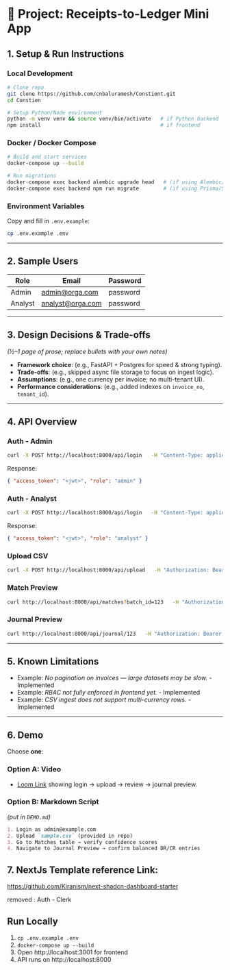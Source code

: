 # 📘 Project: Receipts-to-Ledger Mini App

## 1. Setup & Run Instructions

### Local Development
```bash
# Clone repo
git clone https://github.com/cnbaluramesh/Constient.git
cd Constien

# Setup Python/Node environment
python -m venv venv && source venv/bin/activate   # if Python backend
npm install                                       # if frontend
```

### Docker / Docker Compose
```bash
# Build and start services
docker-compose up --build

# Run migrations
docker-compose exec backend alembic upgrade head   # (if using Alembic/SQLAlchemy)
docker-compose exec backend npm run migrate        # (if using Prisma/Sequelize)
```

### Environment Variables
Copy and fill in `.env.example`:
```bash
cp .env.example .env
```

---

## 2. Sample Users

| Role   | Email                | Password      |
|--------|----------------------|---------------|
| Admin  | admin@orga.com    | password      |
| Analyst| analyst@orga.com  | password      |

---

## 3. Design Decisions & Trade-offs

*(½–1 page of prose; replace bullets with your own notes)*

- **Framework choice**: (e.g., FastAPI + Postgres for speed & strong typing).  
- **Trade-offs**: (e.g., skipped async file storage to focus on ingest logic).  
- **Assumptions**: (e.g., one currency per invoice; no multi-tenant UI).  
- **Performance considerations**: (e.g., added indexes on `invoice_no`, `tenant_id`).  

---

## 4. API Overview

### Auth - Admin
```bash
curl -X POST http://localhost:8000/api/login   -H "Content-Type: application/json"   -d '{"email":"admin@orga.com","password":"password"}'
```

Response:
```json
{ "access_token": "<jwt>", "role": "admin" }
```


### Auth - Analyst
```bash
curl -X POST http://localhost:8000/api/login   -H "Content-Type: application/json"   -d '{"email":"analyst@orga.com","password":"password"}'
```

Response:
```json
{ "access_token": "<jwt>", "role": "analyst" }
```

### Upload CSV
```bash
curl -X POST http://localhost:8000/api/upload   -H "Authorization: Bearer <jwt>"   -F "file=@sample.csv"
```

### Match Preview
```bash
curl http://localhost:8000/api/matches?batch_id=123   -H "Authorization: Bearer <jwt>"
```

### Journal Preview
```bash
curl http://localhost:8000/api/journal/123   -H "Authorization: Bearer <jwt>"
```

---

## 5. Known Limitations

- Example: *No pagination on invoices — large datasets may be slow.*   - Implemented
- Example: *RBAC not fully enforced in frontend yet.*  - Implemented
- Example: *CSV ingest does not support multi-currency rows.*  - Implemented

---

## 6. Demo

Choose **one**:  

### Option A: Video
- [Loom Link](<insert-here>) showing login → upload → review → journal preview.  

### Option B: Markdown Script
*(put in `DEMO.md`)*  
```markdown
1. Login as admin@example.com
2. Upload `sample.csv` (provided in repo)
3. Go to Matches table → verify confidence scores
4. Navigate to Journal Preview → confirm balanced DR/CR entries
```
## 7. NextJs Template reference Link: 

https://github.com/Kiranism/next-shadcn-dashboard-starter 

removed : Auth - Clerk 


## Run Locally
1. `cp .env.example .env`
2. `docker-compose up --build`
3. Open http://localhost:3001 for frontend
4. API runs on http://localhost:8000